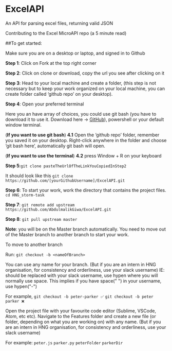 # ExcelAPI
An API for parsing excel files, returning valid JSON

Contributing to the Excel MicroAPI repo (a 5 minute read)

##To get started:

Make sure you are on a desktop or laptop, and signed in to Github

**Step 1**: Click on Fork at the top right corner

**Step 2**: Click on clone or download, copy the url you see after clicking on it

**Step 3**: Head to your local machine and create a folder, (this step is not necessary but to keep your work organized on your local machine, you can create folder called ‘github repo’ on your desktop).

**Step 4**: Open your preferred terminal

Here you an have array of choices, you could use git bash (you have to download it to use it. Download here -> [GitHub](https://git-scm.com/downloads)), powershell or your default window terminal.

(**If you want to use git bash**) **4.1** Open the ‘github repo’ folder, remember you saved it on your desktop.
Right-click anywhere in the folder and choose ‘git bash here’, automatically git bash will open.

(**If you want to use the terminal**)
**4.2** press Window + R on your keyboard

**Step 5**:```git clone pasteTheUrlOfTheLinkYouCopiedInStep2```

It should look like this
```git clone https://github.com/[yourGithubUsername]/ExcelAPI.git```

**Step 6**: To start your work, work the directory that contains the project files.
```cd HNG_storm-task```

**Step 7**: ```git remote add upstream https://github.com/AbdulmalikGiwa/ExcelAPI.git```

**Step 8**: ```git pull upstream master```

**Note**: you will be on the Master branch automatically.
You need to move out of the Master branch to another branch to start your work.

To move to another branch

Run: ```git checkout -b <nameOfBranch>```

You can use any name for your branch.
(But if you are an intern in HNG organisation, for consistency and orderliness, use your slack username)
IE: <nameOfBranch> should be replaced with your slack username, use hypen where you will normally use space. This implies if you have space(" ") in your username, use hypen("-")

For example,
```git checkout -b peter-parker ✅```
```git checkout -b peter parker ❌```

Open the project file with your favourite code editor (Sublime, VSCode, Atom, etc etc).
Navigate to the Features folder and create a new file (or folder, depending on what you are working on) with any name.
(But if you are an intern in HNG organisation, for consistency and orderliness, use your slack username)

For example:
```peter.js```
```parker.py```
```peterFolder```
```parkerDir```

